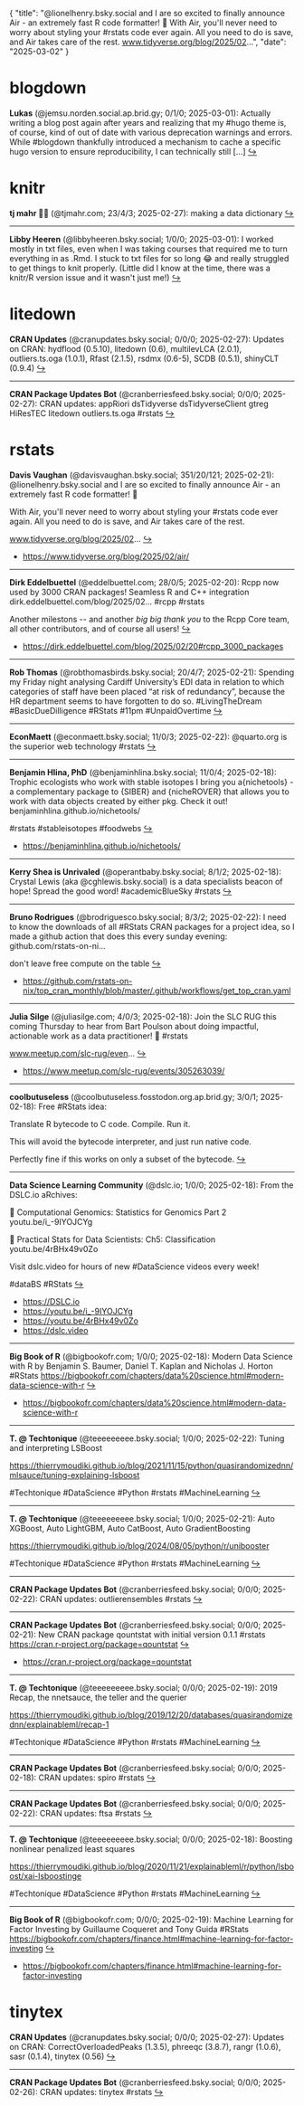 {
  "title": "@lionelhenry.bsky.social and I are so excited to finally announce Air - an extremely fast R code formatter! 🎉  With Air, you'll never need to worry about styling your #rstats code ever again. All you need to do is save, and Air takes care of the rest.  www.tidyverse.org/blog/2025/02...",
  "date": "2025-03-02"
}

# blogdown

**Lukas** (@jemsu.norden.social.ap.brid.gy; 0/1/0; 2025-03-01): Actually writing a blog post again after years and realizing that my #hugo theme is, of course, kind of out of date with various deprecation warnings and errors. While #blogdown thankfully introduced a mechanism to cache a specific hugo version to ensure reproducibility, I can technically still […]  [&#8618;](https://bsky.app/profile/jemsu.norden.social.ap.brid.gy/post/3ljd6jr7o42l2)

# knitr

**tj mahr 🍍🍕** (@tjmahr.com; 23/4/3; 2025-02-27): making a data dictionary  [&#8618;](https://bsky.app/profile/tjmahr.com/post/3lj6hawut5s2n)

---

**Libby Heeren** (@libbyheeren.bsky.social; 1/0/0; 2025-03-01): I worked mostly in txt files, even when I was taking courses that required me to turn everything in as .Rmd. I stuck to txt files for so long 😂 and really struggled to get things to knit properly. (Little did I know at the time, there was a knitr/R version issue and it wasn't just me!)  [&#8618;](https://bsky.app/profile/libbyheeren.bsky.social/post/3ljda6kvwys2d)

# litedown

**CRAN Updates** (@cranupdates.bsky.social; 0/0/0; 2025-02-27): Updates on CRAN: hydflood (0.5.10), litedown (0.6), multilevLCA (2.0.1), outliers.ts.oga (1.0.1), Rfast (2.1.5), rsdmx (0.6-5), SCDB (0.5.1), shinyCLT (0.9.4)  [&#8618;](https://bsky.app/profile/cranupdates.bsky.social/post/3lj5ysawkwc22)

---

**CRAN Package Updates Bot** (@cranberriesfeed.bsky.social; 0/0/0; 2025-02-27): CRAN updates: appRiori dsTidyverse dsTidyverseClient gtreg HiResTEC litedown outliers.ts.oga #rstats  [&#8618;](https://bsky.app/profile/cranberriesfeed.bsky.social/post/3lj5n6oafcz2r)

# rstats

**Davis Vaughan** (@davisvaughan.bsky.social; 351/20/121; 2025-02-21): @lionelhenry.bsky.social and I are so excited to finally announce Air - an extremely fast R code formatter! 🎉

With Air, you'll never need to worry about styling your #rstats code ever again. All you need to do is save, and Air takes care of the rest.

www.tidyverse.org/blog/2025/02...  [&#8618;](https://bsky.app/profile/davisvaughan.bsky.social/post/3lip3me7i5c2i)

- <https://www.tidyverse.org/blog/2025/02/air/>

---

**Dirk Eddelbuettel** (@eddelbuettel.com; 28/0/5; 2025-02-20): Rcpp now used by 3000 CRAN packages!
Seamless R and C++ integration
dirk.eddelbuettel.com/blog/2025/02...
#rcpp #rstats 

Another milestons -- and another *big big thank you* to the Rcpp Core team, all other contributors, and of course all users!  [&#8618;](https://bsky.app/profile/eddelbuettel.com/post/3lindf26ew22h)

- <https://dirk.eddelbuettel.com/blog/2025/02/20#rcpp_3000_packages>

---

**Rob Thomas** (@robthomasbirds.bsky.social; 20/4/7; 2025-02-21): Spending my Friday night analysing Cardiff University’s EDI data in relation to which categories of staff have been placed “at risk of redundancy”, because the HR department seems to have forgotten to do so.
#LivingTheDream
#BasicDueDilligence
#RStats
#11pm
#UnpaidOvertime  [&#8618;](https://bsky.app/profile/robthomasbirds.bsky.social/post/3lipvlb2xe22o)

---

**EconMaett** (@econmaett.bsky.social; 11/0/3; 2025-02-22): @quarto.org is the superior web technology #rstats  [&#8618;](https://bsky.app/profile/econmaett.bsky.social/post/3lirsagwlqc2b)

---

**Benjamin Hlina, PhD** (@benjaminhlina.bsky.social; 11/0/4; 2025-02-18): Trophic ecologists who work with stable isotopes I bring you a{nichetools} - a complementary package to {SIBER} and {nicheROVER} that allows you to work with data objects created by either pkg. Check it out! 
benjaminhlina.github.io/nichetools/

#rstats #stableisotopes #foodwebs  [&#8618;](https://bsky.app/profile/benjaminhlina.bsky.social/post/3lihavr2pb22z)

- <https://benjaminhlina.github.io/nichetools/>

---

**Kerry Shea is Unrivaled** (@operantbaby.bsky.social; 8/1/2; 2025-02-18): Crystal Lewis (aka @cghlewis.bsky.social) is a data specialists beacon of hope! Spread the good word! #academicBlueSky #rstats  [&#8618;](https://bsky.app/profile/operantbaby.bsky.social/post/3lihvnanxzr2d)

---

**Bruno Rodrigues** (@brodriguesco.bsky.social; 8/3/2; 2025-02-22): I need to know the downloads of all #RStats CRAN packages for a project idea, so I made a github action that does this every sunday evening: github.com/rstats-on-ni...

don't leave free compute on the table  [&#8618;](https://bsky.app/profile/brodriguesco.bsky.social/post/3lirrbnnpvs2r)

- <https://github.com/rstats-on-nix/top_cran_monthly/blob/master/.github/workflows/get_top_cran.yaml>

---

**Julia Silge** (@juliasilge.com; 4/0/3; 2025-02-18): Join the SLC RUG this coming Thursday to hear from Bart Poulson about doing impactful, actionable work as a data practitioner! 🙌 #rstats

www.meetup.com/slc-rug/even...  [&#8618;](https://bsky.app/profile/juliasilge.com/post/3lihmfedh2k2j)

- <https://www.meetup.com/slc-rug/events/305263039/>

---

**coolbutuseless** (@coolbutuseless.fosstodon.org.ap.brid.gy; 3/0/1; 2025-02-18): Free #RStats idea:

Translate R bytecode to C code. Compile. Run it.

This will avoid the bytecode interpreter, and just run native code.

Perfectly fine if this works on only a subset of the bytecode.  [&#8618;](https://bsky.app/profile/coolbutuseless.fosstodon.org.ap.brid.gy/post/3lihbbbgysl32)

---

**Data Science Learning Community** (@dslc.io; 1/0/0; 2025-02-18): From the DSLC.io aRchives:

🔵 Computational Genomics: Statistics for Genomics Part 2 youtu.be/i_-9IYOJCYg

🔵 Practical Stats for Data Scientists: Ch5: Classification youtu.be/4rBHx49v0Zo

Visit dslc.video for hours of new #DataScience videos every week!

#dataBS #RStats  [&#8618;](https://bsky.app/profile/dslc.io/post/3lih6ebqye222)

- <https://DSLC.io>
- <https://youtu.be/i_-9IYOJCYg>
- <https://youtu.be/4rBHx49v0Zo>
- <https://dslc.video>

---

**Big Book of R** (@bigbookofr.com; 1/0/0; 2025-02-18): Modern Data Science with R by Benjamin S. Baumer, Daniel T. Kaplan and Nicholas J. Horton
#RStats
https://bigbookofr.com/chapters/data%20science.html#modern-data-science-with-r  [&#8618;](https://bsky.app/profile/bigbookofr.com/post/3ligg5kqcus2r)

- <https://bigbookofr.com/chapters/data%20science.html#modern-data-science-with-r>

---

**T. @ Techtonique** (@teeeeeeeee.bsky.social; 1/0/0; 2025-02-22): Tuning and interpreting LSBoost

https://thierrymoudiki.github.io/blog/2021/11/15/python/quasirandomizednn/mlsauce/tuning-explaining-lsboost

#Techtonique #DataScience #Python #rstats #MachineLearning  [&#8618;](https://bsky.app/profile/teeeeeeeee.bsky.social/post/3lirjds6tub2y)

---

**T. @ Techtonique** (@teeeeeeeee.bsky.social; 1/0/0; 2025-02-21): Auto XGBoost, Auto LightGBM, Auto CatBoost, Auto GradientBoosting

https://thierrymoudiki.github.io/blog/2024/08/05/python/r/unibooster

#Techtonique #DataScience #Python #rstats #MachineLearning  [&#8618;](https://bsky.app/profile/teeeeeeeee.bsky.social/post/3lipt6cctym2a)

---

**CRAN Package Updates Bot** (@cranberriesfeed.bsky.social; 0/0/0; 2025-02-22): CRAN updates: outlierensembles #rstats  [&#8618;](https://bsky.app/profile/cranberriesfeed.bsky.social/post/3liqngnbn6s2z)

---

**CRAN Package Updates Bot** (@cranberriesfeed.bsky.social; 0/0/0; 2025-02-21): New CRAN package qountstat with initial version 0.1.1
#rstats
https://cran.r-project.org/package=qountstat  [&#8618;](https://bsky.app/profile/cranberriesfeed.bsky.social/post/3lior3sqe3h2m)

- <https://cran.r-project.org/package=qountstat>

---

**T. @ Techtonique** (@teeeeeeeee.bsky.social; 0/0/0; 2025-02-19): 2019 Recap, the nnetsauce, the teller and the querier

https://thierrymoudiki.github.io/blog/2019/12/20/databases/quasirandomizednn/explainableml/recap-1

#Techtonique #DataScience #Python #rstats #MachineLearning  [&#8618;](https://bsky.app/profile/teeeeeeeee.bsky.social/post/3likcwhezzm2u)

---

**CRAN Package Updates Bot** (@cranberriesfeed.bsky.social; 0/0/0; 2025-02-18): CRAN updates: spiro #rstats  [&#8618;](https://bsky.app/profile/cranberriesfeed.bsky.social/post/3lih7p27azz26)

---

**CRAN Package Updates Bot** (@cranberriesfeed.bsky.social; 0/0/0; 2025-02-22): CRAN updates: ftsa #rstats  [&#8618;](https://bsky.app/profile/cranberriesfeed.bsky.social/post/3lirevnz4un2x)

---

**T. @ Techtonique** (@teeeeeeeee.bsky.social; 0/0/0; 2025-02-18): Boosting nonlinear penalized least squares

https://thierrymoudiki.github.io/blog/2020/11/21/explainableml/r/python/lsboost/xai-lsboostinge

#Techtonique #DataScience #Python #rstats #MachineLearning  [&#8618;](https://bsky.app/profile/teeeeeeeee.bsky.social/post/3ligxnku52v2i)

---

**Big Book of R** (@bigbookofr.com; 0/0/0; 2025-02-19): Machine Learning for Factor Investing by Guillaume Coqueret and Tony Guida
#RStats
https://bigbookofr.com/chapters/finance.html#machine-learning-for-factor-investing  [&#8618;](https://bsky.app/profile/bigbookofr.com/post/3lije7sbcev2c)

- <https://bigbookofr.com/chapters/finance.html#machine-learning-for-factor-investing>

# tinytex

**CRAN Updates** (@cranupdates.bsky.social; 0/0/0; 2025-02-27): Updates on CRAN: CorrectOverloadedPeaks (1.3.5), phreeqc (3.8.7), rangr (1.0.6), sasr (0.1.4), tinytex (0.56)  [&#8618;](https://bsky.app/profile/cranupdates.bsky.social/post/3lj4thz6vx322)

---

**CRAN Package Updates Bot** (@cranberriesfeed.bsky.social; 0/0/0; 2025-02-26): CRAN updates: tinytex #rstats  [&#8618;](https://bsky.app/profile/cranberriesfeed.bsky.social/post/3lj4ic742ly26)

